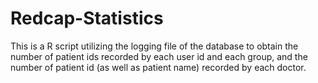 # Redcap-Statistics
This is a R script utilizing the logging file of the database to obtain the number of patient ids recorded by each user id and each group, and the number of patient id (as well as patient name) recorded by each doctor.
